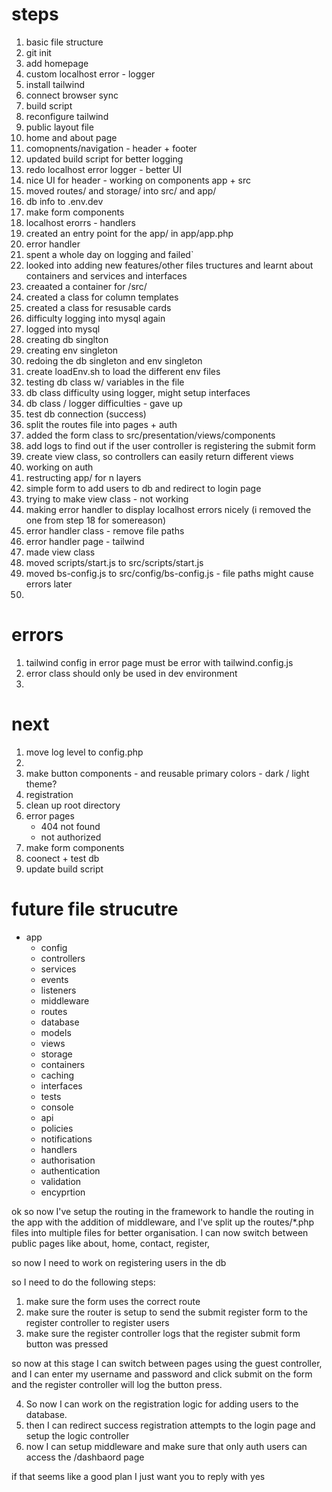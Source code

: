 # steps

1. basic file structure
2. git init
3. add homepage
4. custom localhost error - logger
5. install tailwind
6. connect browser sync
7. build script
8. reconfigure tailwind
9. public layout file 
10. home and about page
11. comopnents/navigation - header + footer
12. updated build script for better logging
13. redo localhost error logger - better UI
14. nice UI for header - working on components app + src
15. moved routes/ and storage/ into src/ and app/
16. db info to .env.dev 
17. make form components
18. localhost erorrs - handlers
19. created an entry point for the app/ in app/app.php
20. error handler
21. spent a whole day on logging and failed`
22. looked into adding new features/other files tructures and learnt about containers and services and interfaces
23. creaated a container for /src/ 
24. created a class for column templates
25. created a class for resusable cards
26. difficulty logging into mysql again
27. logged into mysql 
28. creating db singlton
29. creating env singleton
30. redoing the db singleton and env singleton
31. create loadEnv.sh to load the different env files 
32. testing db class w/ variables in the file
33. db class difficulty using logger, might setup interfaces 
34. db class / logger difficulties - gave up
35. test db connection (success)
36. split the routes file into pages + auth
37. added the form class to src/presentation/views/components
38. add logs to find out if the user controller is registering the submit form 
39. create view class, so controllers can easily return different views
40. working on auth
41. restructing app/ for n layers
42. simple form to add users to db and redirect to login page
43. trying to make view class - not working
44. making error handler to display localhost errors nicely (i removed the one from step 18 for somereason)
45. error handler class - remove file paths
46. error handler page - tailwind
47. made view class
48. moved scripts/start.js to src/scripts/start.js
49. moved bs-config.js to src/config/bs-config.js - file paths might cause errors later
49. 


# errors

1. tailwind config in error page must be error with tailwind.config.js
2. error class should only be used in dev environment
3. 

# next

1. move log level to config.php
1. 
1. make button components - and reusable primary colors - dark / light theme?
1. registration
1. clean up root directory
1. error pages 
    - 404 not found
    - not authorized
1. make form components
1. coonect + test db
1. update build script

# future file strucutre

- app
    - config
    - controllers
    - services
    - events
    - listeners
    - middleware
    - routes
    - database
    - models
    - views
    - storage
    - containers
    - caching
    - interfaces
    - tests
    - console
    - api
    - policies
    - notifications
    - handlers
    - authorisation
    - authentication
    - validation 
    - encyprtion






ok so now I've setup the routing in the framework to handle the routing in the app with the addition of middleware, and I've split up the routes/*.php files into multiple files for better organisation. I can now switch between public pages like about, home, contact, register, 

so now I need to work on registering users in the db

so I need to do the following steps: 
1. make sure the form uses the correct route
2. make sure the router is setup to send the submit register form to the register controller to register users
3. make sure the register controller logs that the register submit form button was pressed 

so now at this stage I can switch between pages using the guest controller, and I can enter my username and password and click submit on the form and the register controller will log the button press. 

4. So now I can work on the registration logic for adding users to the database. 
5. then I can redirect success registration attempts to the login page and setup the logic controller 
6. now I can setup middleware and make sure that only auth users can access the /dashbaord page

if that seems like a good plan I just want you to reply with yes
